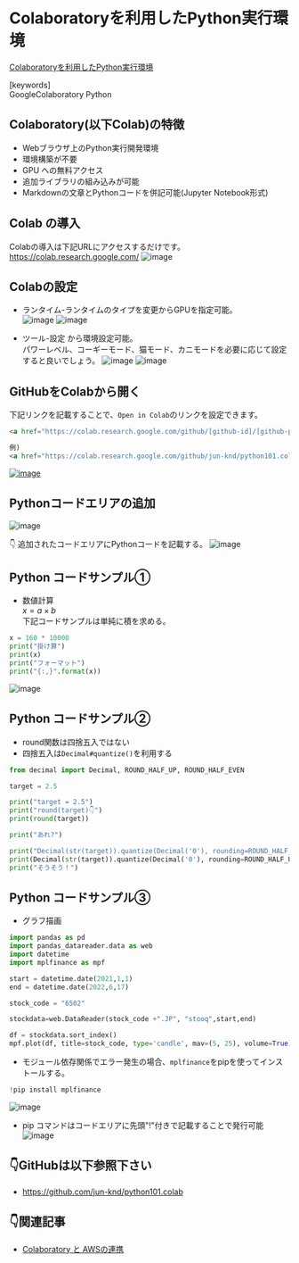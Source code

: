 # Colaboratoryを利用したPython実行環境

[Colaboratoryを利用したPython実行環境](https://qiita.com/jun_knd/items/759a717eaf760f2bcf9f)

[keywords]  
GoogleColaboratory Python  

## Colaboratory(以下Colab)の特徴

- Webブラウザ上のPython実行開発環境
- 環境構築が不要
- GPU への無料アクセス
- 追加ライブラリの組み込みが可能
- Markdownの文章とPythonコードを併記可能(Jupyter Notebook形式)  

## Colab の導入

Colabの導入は下記URLにアクセスするだけです。  
<https://colab.research.google.com/>
![image](https://user-images.githubusercontent.com/38905609/175796715-c761c3b5-4ea1-4a5c-a88d-e53d8968034b.png)

## Colabの設定

- ランタイム-ランタイムのタイプを変更からGPUを指定可能。  
![image](https://user-images.githubusercontent.com/38905609/174577446-94111208-5da7-4b03-9673-fef83d57c7ad.png)
![image](https://user-images.githubusercontent.com/38905609/174577869-26de9308-dcde-4760-9086-4c56652cfb17.png)

- ツール-設定 から環境設定可能。  
パワーレベル、コーギーモード、猫モード、カニモードを必要に応じて設定すると良いでしょう。
![image](https://user-images.githubusercontent.com/38905609/174462253-046191a2-7762-4940-9590-080c3266b2c3.png)
![image](https://user-images.githubusercontent.com/38905609/174462281-654bee21-ee70-4cdb-a5c9-48edf2fa02f9.png)

## GitHubをColabから開く

下記リンクを記載することで、`Open in Colab`のリンクを設定できます。

```html
<a href="https://colab.research.google.com/github/[github-id]/[github-path]" target="_parent"><img src="https://colab.research.google.com/assets/colab-badge.svg" alt="Open In Colab"/></a>

例)
<a href="https://colab.research.google.com/github/jun-knd/python101.colab/blob/main/Python101.ipynb" target="_parent"><img src="https://colab.research.google.com/assets/colab-badge.svg" alt="Open In Colab"/></a>
```

[![image](https://colab.research.google.com/assets/colab-badge.svg)](https://colab.research.google.com/github/jun-knd/python101.colab/blob/main/Python101.ipynb)

## Pythonコードエリアの追加

![image](https://user-images.githubusercontent.com/38905609/175796802-7be519fd-80af-4341-82e4-065fb476664f.png)

👇 追加されたコードエリアにPythonコードを記載する。
![image](https://user-images.githubusercontent.com/38905609/175796892-44657224-a8f4-4086-87af-9887be4d56ea.png)

## Python コードサンプル①

- 数値計算  
$x = a \times b$  
下記コードサンプルは単純に積を求める。

```python
x = 160 * 10000
print("掛け算")
print(x)
print("フォーマット")
print("{:,}".format(x))
```

![image](https://user-images.githubusercontent.com/38905609/175796990-c58357b4-f227-49ca-9790-0d549be811a1.png)

## Python コードサンプル②

- round関数は四捨五入ではない  
- 四捨五入は`Decimal#quantize()`を利用する  

```python
from decimal import Decimal, ROUND_HALF_UP, ROUND_HALF_EVEN

target = 2.5

print("target = 2.5")
print("round(target)👇")
print(round(target))

print("あれ?")

print("Decimal(str(target)).quantize(Decimal('0'), rounding=ROUND_HALF_UP)👇")
print(Decimal(str(target)).quantize(Decimal('0'), rounding=ROUND_HALF_UP))
print("そうそう！")
```

## Python コードサンプル③

- グラフ描画  

```python
import pandas as pd
import pandas_datareader.data as web
import datetime
import mplfinance as mpf

start = datetime.date(2021,1,1)
end = datetime.date(2022,6,17)

stock_code = "6502"

stockdata=web.DataReader(stock_code +".JP", "stooq",start,end)

df = stockdata.sort_index()
mpf.plot(df, title=stock_code, type='candle', mav=(5, 25), volume=True)
```

- モジュール依存関係でエラー発生の場合、`mplfinance`をpipを使ってインストールする。

```python
!pip install mplfinance
```

![image](https://user-images.githubusercontent.com/38905609/175797021-00bb848d-c991-4a57-b609-462d3a57330e.png)

- pip コマンドはコードエリアに先頭"!"付きで記載することで発行可能  
![image](https://user-images.githubusercontent.com/38905609/175797045-370c14cd-1037-4915-9f13-b1041ec2f30e.png)

## 👇GitHubは以下参照下さい

- <https://github.com/jun-knd/python101.colab>

## 👇関連記事

- [Colaboratory と AWSの連携](https://qiita.com/jun_knd/items/fa882dcd23def9c5ac52)
